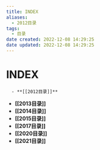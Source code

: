 ```yaml
---
title: INDEX
aliases:
  - 2012目录
tags:
  - 目录
date created: 2022-12-08 14:29:25
date updated: 2022-12-08 14:29:25
---
```


# INDEX

      - **[[2012目录]]**
- **[[2013目录]]**
- **[[2014目录]]**
- **[[2015目录]]**
- **[[2017目录]]**
- **[[2020目录]]**
- **[[2021目录]]**
